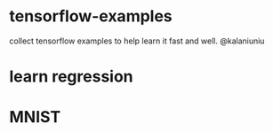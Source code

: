 # tensorflow-examples
collect tensorflow examples to help learn it fast and well.
@kalaniuniu

# learn regression

# MNIST